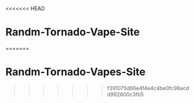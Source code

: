 <<<<<<< HEAD
# Randm-Tornado-Vape-Site
=======
# Randm-Tornado-Vapes-Site
>>>>>>> f391075d66e4f4e4c4be0fc96acdd992800c3fb5
